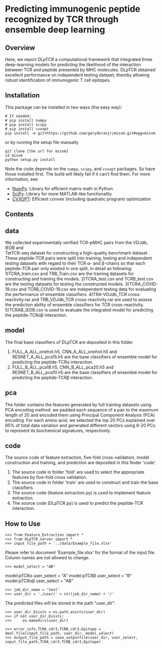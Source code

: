 Predicting immunogenic peptide recognized by TCR through ensemble deep learning
================================================



Overview
--------
Here, we report DLpTCR a computational framework that integrated three deep-learning models 
for predicting the likelihood of the interaction between TCR and peptide presented by 
MHC molecules. DLpTCR obtained excellent performance on independent testing dataset, 
thereby allowing robust identification of immunogenic T cell epitopes.

Installation
------------

This package can be installed in two ways (the easy way):

    # If needed:
    # pip install numpy
    # pip install scipy
    # pip install cvxopt
    pip install -e git+https://github.com/garydoranjr/misvm.git#egg=misvm

or by running the setup file manually

    git clone [the url for misvm]
    cd misvm
    python setup.py install

Note the code depends on the `numpy`, `scipy`, and `cvxopt` packages. So have those
installed first. The build will likely fail if it can't find them. For more information, see:

 + [NumPy](http://www.numpy.org/): Library for efficient matrix math in Python
 + [SciPy](http://www.scipy.org/): Library for more MATLAB-like functionality
 + [CVXOPT](http://cvxopt.org/): Efficient convex (including quadratic program) optimization

Contents
--------

data
--------
We collected experimentally verified TCR-pMHC pairs from the VDJdb, IEDB and  
TetTCR-seq dataset for constructing a high-quality benchmark dataset. These peptide-TCR pairs were 
split into training, testing and independent testing datasets with regard to their TCR α- and β-chains 
so that each peptide-TCR pair only existed in one split, in detail as following: 
1)TCRA_train.csv and TRB_Train.csv are the training datasets for constructing and training the models.
2)TCRA_test.csv and TCRB_test.csv are the testing datasets for testing the constructed models.
3)TCRA_COVID-19.csv and TCRB_COVID-19.csv are independent testing data for evaluating the performance of 
ensemble classifiers.
4)TRA-VDJdb_TCR cross-reactivity.rar and TRB_VDJdb_TCR cross-reactivity.rar are used to assess the 
prediction ability of ensemble classifiers for TCR cross-reactivity.
5)TCRAB_IEDB.csv is used to evaluate the integrated model for predicting the peptide-TCRαβ interaction.

model
--------
The final base classifiers of DLpTCR are deposited in this folder. 
1) FULL_A_ALL_onehot.h5, CNN_A_ALL_onehot.h5 and RESNET_A_ALL_pca15.h5 are the base classifiers of ensemble 
model for predicting the peptide-TCRα interaction.
2) FULL_B_ALL_pca18.h5, CNN_B_ALL_pca20.h5 and RESNET_B_ALL_pca10.h5 are the base classifiers of ensemble 
model for predicting the peptide-TCRβ interaction.

pca
--------
The folder contains the features generated by full training datasets using PCA encoding method.
we padded each sequence of a pair to the maximum length of 20 and encoded them using Principal 
Component Analysis (PCA) encoding. For each amino acid, we selected the top 20 PCs explained 
over 95% of total data variation and generated different vectors using 8-20 PCs to represent 
its biochemical signatures, respectively.


code
--------
The source code of feature extraction, five-fold cross-validation, model construction and training,
and prediction are deposited in this floder 'code'.
1) The source code in folder 'fold' are used to select the appropriate features by five-fold cross validation.
2) The source code in folder 'train' are used to construct and train the base classifiers.
3) The source code (feature extraction.py) is used to implement feature extraction.
4) The source code (DLpTCR.py) is used to predict the peptide-TCR interaction.


How to Use
----------




    >>> from Feature_Extraction import *
    >>> from DLpTCR_server import *
    >>> input_file_path = '../data/Example_file.xlsx'


Please refer to document 'Example_file.xlsx' for the format of the input file.
Column names are not allowed to change.



    >>> model_select = "AB"  


model:pTCRα    user_select = "A" 
model:pTCRβ    user_select = "B" 
model:pTCRαβ  user_select = "AB" 



    >>> job_dir_name = 'test'
    >>> user_dir = './user/' + str(job_dir_name) + '/'


The predicted files will be stored in the path "user_dir".

    >>> user_dir_Exists = os.path.exists(user_dir)
    >>> if not user_dir_Exists: 
    >>>     os.makedirs(user_dir)
    
    >>> error_info,TCRA_cdr3,TCRB_cdr3,Epitope = deal_file(input_file_path, user_dir, model_select)
    >>> output_file_path = save_outputfile(user_dir, user_select, input_file_path,TCRA_cdr3,TCRB_cdr3,Epitope)


